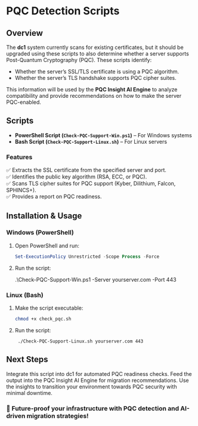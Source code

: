 # PQC Detection Scripts

## Overview

The **dc1** system currently scans for existing certificates, but it should be upgraded using these scripts to also determine whether a server supports Post-Quantum Cryptography (PQC). These scripts identify:

- Whether the server’s SSL/TLS certificate is using a PQC algorithm.
- Whether the server’s TLS handshake supports PQC cipher suites.

This information will be used by the **PQC Insight AI Engine** to analyze compatibility and provide recommendations on how to make the server PQC-enabled.

## Scripts

- **PowerShell Script (`Check-PQC-Support-Win.ps1`)** – For Windows systems  
- **Bash Script (`Check-PQC-Support-Linux.sh`)** – For Linux servers  

### Features

✅ Extracts the SSL certificate from the specified server and port.  
✅ Identifies the public key algorithm (RSA, ECC, or PQC).  
✅ Scans TLS cipher suites for PQC support (Kyber, Dilithium, Falcon, SPHINCS+).  
✅ Provides a report on PQC readiness.

## Installation & Usage

### Windows (PowerShell)

1. Open PowerShell and run:  
   ```powershell
   Set-ExecutionPolicy Unrestricted -Scope Process -Force
   
2. Run the script:

   .\Check-PQC-Support-Win.ps1 -Server yourserver.com -Port 443
   
### Linux (Bash)

1. Make the script executable:
	```bash
	chmod +x check_pqc.sh
2. Run the script:

        ./Check-PQC-Support-Linux.sh yourserver.com 443
        
##  Next Steps

Integrate this script into dc1 for automated PQC readiness checks.
Feed the output into the PQC Insight AI Engine for migration recommendations.
Use the insights to transition your environment towards PQC security with minimal downtime.

### 🚀 Future-proof your infrastructure with PQC detection and AI-driven migration strategies!
